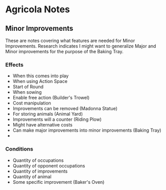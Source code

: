 # Agricola Notes

## Minor Improvements
These are notes covering what features are needed for Minor Improvements. Research indicates I might want to generalize Major and Minor improvements for the purpose of the Baking Tray.

### Effects
* When this comes into play
* When using Action Space
* Start of Round
* When sowing
* Enable free action (Builder's Trowel)
* Cost manipulation
* Improvements can be removed (Madonna Statue)
* For storing animals (Animal Yard)
* Improvements will a counter (Riding Plow)
* Might have alternative costs
* Can make major improvements into minor improvements (Baking Tray)
* 

### Conditions
* Quantity of occupations
* Quantity of opponent occupations
* Quantity of improvements
* Quantity of animal
* Some specific improvement (Baker's Oven)
